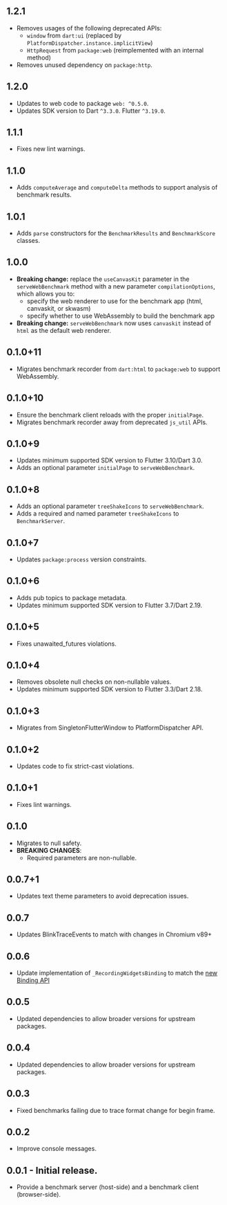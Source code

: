 ## 1.2.1

* Removes usages of the following deprecated APIs:
  * `window` from `dart:ui` (replaced by `PlatformDispatcher.instance.implicitView`)
  * `HttpRequest` from `package:web` (reimplemented with an internal method)
* Removes unused dependency on `package:http`.

## 1.2.0

* Updates to web code to package `web: ^0.5.0`.
* Updates SDK version to Dart `^3.3.0`. Flutter `^3.19.0`.

## 1.1.1

* Fixes new lint warnings.

## 1.1.0

* Adds `computeAverage` and `computeDelta` methods to support analysis of benchmark results.

## 1.0.1

* Adds `parse` constructors for the `BenchmarkResults` and `BenchmarkScore` classes.

## 1.0.0

* **Breaking change:** replace the `useCanvasKit` parameter in the `serveWebBenchmark`
method with a new parameter `compilationOptions`, which allows you to:
  * specify the web renderer to use for the benchmark app (html, canvaskit, or skwasm)
  * specify whether to use WebAssembly to build the benchmark app
* **Breaking change:** `serveWebBenchmark` now uses `canvaskit` instead of `html` as the
default web renderer.

## 0.1.0+11

* Migrates benchmark recorder from `dart:html` to `package:web` to support WebAssembly.

## 0.1.0+10

* Ensure the benchmark client reloads with the proper `initialPage`.
* Migrates benchmark recorder away from deprecated `js_util` APIs.

## 0.1.0+9

* Updates minimum supported SDK version to Flutter 3.10/Dart 3.0.
* Adds an optional parameter `initialPage` to `serveWebBenchmark`.

## 0.1.0+8

* Adds an optional parameter `treeShakeIcons` to `serveWebBenchmark`.
* Adds a required and named parameter `treeShakeIcons` to `BenchmarkServer`.

## 0.1.0+7

* Updates `package:process` version constraints.

## 0.1.0+6

* Adds pub topics to package metadata.
* Updates minimum supported SDK version to Flutter 3.7/Dart 2.19.

## 0.1.0+5

* Fixes unawaited_futures violations.

## 0.1.0+4

* Removes obsolete null checks on non-nullable values.
* Updates minimum supported SDK version to Flutter 3.3/Dart 2.18.

## 0.1.0+3

* Migrates from SingletonFlutterWindow to PlatformDispatcher API.

## 0.1.0+2

* Updates code to fix strict-cast violations.

## 0.1.0+1

* Fixes lint warnings.

## 0.1.0

* Migrates to null safety.
* **BREAKING CHANGES**:
    * Required parameters are non-nullable.

## 0.0.7+1

* Updates text theme parameters to avoid deprecation issues.

## 0.0.7

* Updates BlinkTraceEvents to match with changes in Chromium v89+

## 0.0.6

* Update implementation of `_RecordingWidgetsBinding` to match the [new Binding API](https://github.com/flutter/flutter/blob/master/packages/flutter/lib/src/foundation/binding.dart#L96-L128)

## 0.0.5

* Updated dependencies to allow broader versions for upstream packages.

## 0.0.4

* Updated dependencies to allow broader versions for upstream packages.

## 0.0.3

* Fixed benchmarks failing due to trace format change for begin frame.

## 0.0.2

* Improve console messages.

## 0.0.1 - Initial release.

* Provide a benchmark server (host-side) and a benchmark client (browser-side).
